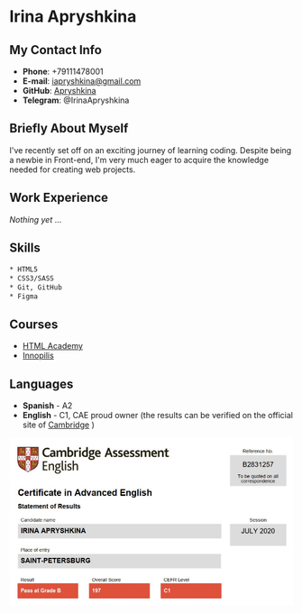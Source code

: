 # Irina Apryshkina 
## My Contact Info
* **Phone**: +79111478001
* **E-mail**: iapryshkina@gmail.com
* **GitHub**: [Apryshkina](https://github.com/Apryshkina/4p22-frontend-irina-apryshkina)
* **Telegram**: @IrinaApryshkina 
## Briefly About Myself
I've recently set off on an exciting journey of learning coding. Despite being a newbie in Front-end, I'm very much eager to acquire the knowledge needed for creating web projects.
## Work Experience
 *Nothing yet* ... 
## Skills
```
* HTML5
* CSS3/SASS
* Git, GitHub
* Figma
```
## Courses
* [HTML Academy](https://htmlacademy.ru/)
* [Innopilis](https://stc.innopolis.university/frontend-developer) 
## Languages
* **Spanish** - A2
* **English** - C1, CAE proud owner (the results can be verified on the official site of [Cambridge](http://www.cambridgeenglish.org/verifiers) )


![exam results](cae.jpg)
